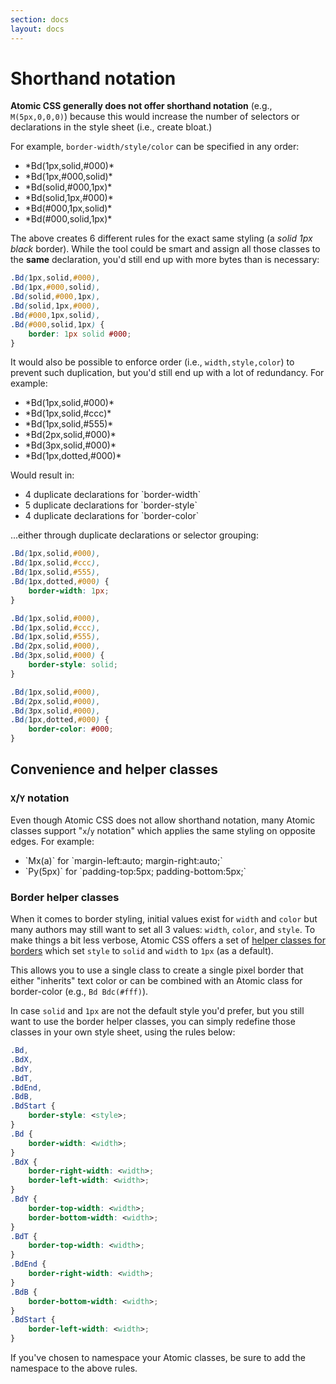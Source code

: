 ```yaml
---
section: docs
layout: docs
---
```


# Shorthand notation

**Atomic CSS generally does not offer shorthand notation** (e.g., `M(5px,0,0,0)`) because this would increase the number of selectors or declarations in the style sheet (i.e., create bloat.)

For example, `border-width/style/color` can be specified in any order:

<ul class="ul-list">
    <li>*Bd(1px,solid,#000)*</li>
    <li>*Bd(1px,#000,solid)*</li>
    <li>*Bd(solid,#000,1px)*</li>
    <li>*Bd(solid,1px,#000)*</li>
    <li>*Bd(#000,1px,solid)*</li>
    <li>*Bd(#000,solid,1px)*</li>
</ul>

The above creates 6 different rules for the exact same styling (a *solid 1px black* border). While the tool could be smart and assign all those classes to the **same** declaration, you'd still end up with more bytes than is necessary:

```css
.Bd(1px,solid,#000),
.Bd(1px,#000,solid),
.Bd(solid,#000,1px),
.Bd(solid,1px,#000),
.Bd(#000,1px,solid),
.Bd(#000,solid,1px) {
    border: 1px solid #000;
}
```

It would also be possible to enforce order (i.e., `width,style,color`) to prevent such duplication, but you'd still end up with a lot of redundancy. For example:

<ul class="ul-list">
    <li>*Bd(1px,solid,#000)*</li>
    <li>*Bd(1px,solid,#ccc)*</li>
    <li>*Bd(1px,solid,#555)*</li>
    <li>*Bd(2px,solid,#000)*</li>
    <li>*Bd(3px,solid,#000)*</li>
    <li>*Bd(1px,dotted,#000)*</li>
</ul>

Would result in:

<ul class="ul-list">
    <li>4 duplicate declarations for `border-width`</li>
    <li>5 duplicate declarations for `border-style`</li>
    <li>4 duplicate declarations for `border-color`</li>
</ul>

...either through duplicate declarations or selector grouping:

```css
.Bd(1px,solid,#000),
.Bd(1px,solid,#ccc),
.Bd(1px,solid,#555),
.Bd(1px,dotted,#000) {
    border-width: 1px;
}

.Bd(1px,solid,#000),
.Bd(1px,solid,#ccc),
.Bd(1px,solid,#555),
.Bd(2px,solid,#000),
.Bd(3px,solid,#000) {
    border-style: solid;
}

.Bd(1px,solid,#000),
.Bd(2px,solid,#000),
.Bd(3px,solid,#000),
.Bd(1px,dotted,#000) {
    border-color: #000;
}
```

## Convenience and helper classes

### `X`/`Y` notation

Even though Atomic CSS does not allow shorthand notation, many Atomic classes support &quot;`x`/`y` notation&quot; which applies the same styling on opposite edges. For example:

<ul class="ul-list">
    <li>`Mx(a)` for `margin-left:auto; margin-right:auto;`</li>
    <li>`Py(5px)` for `padding-top:5px; padding-bottom:5px;`</li>
</ul>

### Border helper classes

When it comes to border styling, initial values exist for `width` and `color` but many authors may still want to set all 3 values: `width`, `color`, and `style`. To make things a bit less verbose, Atomic CSS offers a set of [helper classes for borders](helper-classes.html#-bd-borders-) which set `style` to `solid` and `width` to `1px` (as a default).

This allows you to use a single class to create a single pixel border that either &quot;inherits&quot; text color or can be combined with an Atomic class for border-color (e.g., `Bd Bdc(#fff)`).

In case `solid` and `1px` are not the default style you'd prefer, but you still want to use the border helper classes, you can simply redefine those classes in your own style sheet, using the rules below:

```css
.Bd,
.BdX,
.BdY,
.BdT,
.BdEnd,
.BdB,
.BdStart {
    border-style: <style>;
}
.Bd {
    border-width: <width>;
}
.BdX {
    border-right-width: <width>;
    border-left-width: <width>;
}
.BdY {
    border-top-width: <width>;
    border-bottom-width: <width>;
}
.BdT {
    border-top-width: <width>;
}
.BdEnd {
    border-right-width: <width>;
}
.BdB {
    border-bottom-width: <width>;
}
.BdStart {
    border-left-width: <width>;
}
```

<p class="noteBox info">If you've chosen to namespace your Atomic classes, be sure to add the namespace to the above rules.</p>

